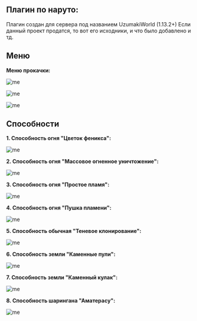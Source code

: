 ## Плагин по наруто:
Плагин создан для сервера под названием UzumakiWorld (1.13.2+)
Если данный проект продатся, то вот его исходники, и что было добавлено и тд.

## Меню

**Меню прокачки:** 

![me](https://github.com/see1234/naruto/blob/main/photos/photo1.png)

![me](https://github.com/see1234/naruto/blob/main/photos/photo2.png)

![me](https://github.com/see1234/naruto/blob/main/photos/photo3.png)

## Способности
**1. Способность огня "Цветок феникса":**

![me](https://github.com/see1234/naruto/blob/main/gifs/gif1.gif)

**2. Способность огня "Массовое огненное уничтожение":**

![me](https://github.com/see1234/naruto/blob/main/gifs/gif2.gif)

**3. Способность огня "Простое пламя":**

![me](https://github.com/see1234/naruto/blob/main/gifs/gif3.gif)

**4. Способность огня "Пушка пламени":**

![me](https://github.com/see1234/naruto/blob/main/gifs/gif4.gif)

**5. Способность обычная "Теневое клонирование":**

![me](https://github.com/see1234/naruto/blob/main/gifs/gif5.gif)

**6. Способность земли "Каменные пули":**

![me](https://github.com/see1234/naruto/blob/main/gifs/gif6.gif)

**7. Способность земли "Каменный кулак":**

![me](https://github.com/see1234/naruto/blob/main/gifs/gif7.gif)

**8. Способность шарингана "Аматерасу":**

![me](https://github.com/see1234/naruto/blob/main/gifs/gif8.gif)
